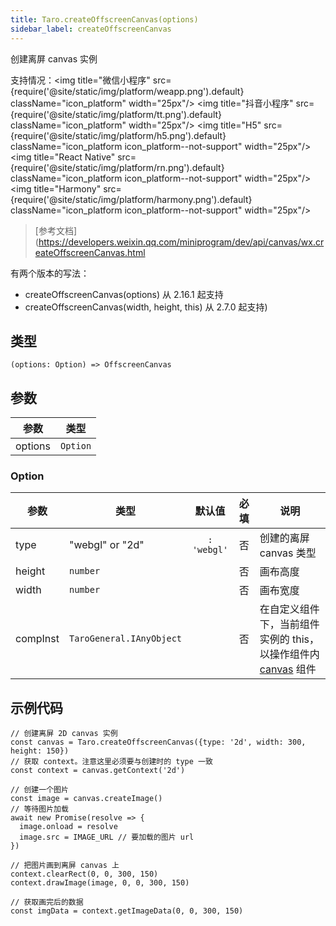 ```yaml
---
title: Taro.createOffscreenCanvas(options)
sidebar_label: createOffscreenCanvas
---
```


创建离屏 canvas 实例

支持情况：<img title="微信小程序" src={require('@site/static/img/platform/weapp.png').default} className="icon_platform" width="25px"/> <img title="抖音小程序" src={require('@site/static/img/platform/tt.png').default} className="icon_platform" width="25px"/> <img title="H5" src={require('@site/static/img/platform/h5.png').default} className="icon_platform icon_platform--not-support" width="25px"/> <img title="React Native" src={require('@site/static/img/platform/rn.png').default} className="icon_platform icon_platform--not-support" width="25px"/> <img title="Harmony" src={require('@site/static/img/platform/harmony.png').default} className="icon_platform icon_platform--not-support" width="25px"/>

> [参考文档](https://developers.weixin.qq.com/miniprogram/dev/api/canvas/wx.createOffscreenCanvas.html

有两个版本的写法：

- createOffscreenCanvas(options) 从 2.16.1 起支持
- createOffscreenCanvas(width, height, this) 从 2.7.0 起支持)

## 类型

```tsx
(options: Option) => OffscreenCanvas
```

## 参数

| 参数 | 类型 |
| --- | --- |
| options | `Option` |

### Option

| 参数 | 类型 | 默认值 | 必填 | 说明 |
| --- | --- | :---: | :---: | --- |
| type | "webgl" or "2d" | `: 'webgl'` | 否 | 创建的离屏 canvas 类型 |
| height | `number` |  | 否 | 画布高度 |
| width | `number` |  | 否 | 画布宽度 |
| compInst | `TaroGeneral.IAnyObject` |  | 否 | 在自定义组件下，当前组件实例的 this，以操作组件内 [canvas](/docs/components/canvas) 组件 |

## 示例代码

```tsx
// 创建离屏 2D canvas 实例
const canvas = Taro.createOffscreenCanvas({type: '2d', width: 300, height: 150})
// 获取 context。注意这里必须要与创建时的 type 一致
const context = canvas.getContext('2d')

// 创建一个图片
const image = canvas.createImage()
// 等待图片加载
await new Promise(resolve => {
  image.onload = resolve
  image.src = IMAGE_URL // 要加载的图片 url
})

// 把图片画到离屏 canvas 上
context.clearRect(0, 0, 300, 150)
context.drawImage(image, 0, 0, 300, 150)

// 获取画完后的数据
const imgData = context.getImageData(0, 0, 300, 150)
```
